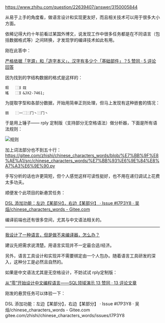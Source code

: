 https://www.zhihu.com/question/22639407/answer/3150005844

从易于上手的角度看，做语言设计和实现更友好，而且相关技术可以用于很多大小方面。

依稀记得大约十年前看过某国外博文，说发现工作中很多任务都是在不同语言（包括数据格式等）之间转换，才发现学的编译技术如此有用。

刚在此答中：

[严格依据「字源」和「造字本义」，汉字有多少个「基础部件」？5 赞同 · 5 评论回答](https://www.zhihu.com/question/20715201/answer/3147549206)

因为找到的字结构数据的格式是这样的：
```
瑕	⿰𤣩叚
瑤	⿰𤣩&JX2-7461;
```

为提取字型和各部分数据，开始用简单正则处理，但马上发现有这种嵌套的情况：
```
丽	⿱一⿰⿵冂丶⿵冂丶
```
于是用上锤子—— rply 定制版（支持部分无空格语法）做分析器，下面是所有语法规则：

![规则](https://picx.zhimg.com/80/v2-ef1014c87a778132637c53f6e8fc0189_1440w.webp?source=2c26e567)

加上词法部分也不到五十行：https://gitee.com/zhishi/chinese_characters_words/blob/%E7%BB%9F%E8%AE%A1/src/chinese_characters_words/%E7%BB%93%E6%9E%84%E8%A7%A3%E6%9E%90.py

手写分析的话也许更简短，但个人感觉这样可读性挺好，也不用在递归调试上花费太多功夫。

顺便发个此项目的新悬赏任务：

[DSL 添加功能：左边【某部分】，右边【某部分】 · Issue #I7P3Y8 · 吴烜/chinese_characters_words - Gitee.com](https://gitee.com/zhishi/chinese_characters_words/issues/I7P3Y8)

编译前端也还有很多空间，尤其与中文语法相关的。

----

[我设计了一种语言，但是做不来编译器，怎么办？](https://www.zhihu.com/question/582924041/answer/3144941573)

建议先把需求说清楚。用语言实现并不一定最合适/经济。

另外，语言工具设计和实现并不需要绑定由一个人包办。随着语言工具研发的深入，这种分工是必然且自然的。

如果是中文语法尤其是无空格设计，不妨试试 rply定制版：

[从“零”开始设计中文编程语言——SQL领域演示 13 赞同 · 13 评论文章](https://zhuanlan.zhihu.com/p/415732605)

刚发的悬赏任务可以体验一下：

DSL 添加功能：左边【某部分】，右边【某部分】 · Issue #I7P3Y8 · 吴烜/chinese_characters_words - Gitee.com
​gitee.com/zhishi/chinese_characters_words/issues/I7P3Y8
